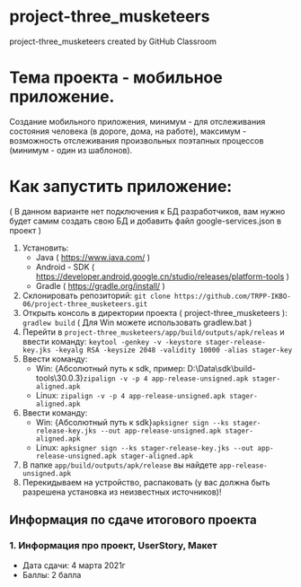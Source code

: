 # project-three_musketeers
project-three_musketeers created by GitHub Classroom

# Тема проекта - мобильное приложение. 
Создание мобильного приложения, минимум - для отслеживания состояния человека (в дороге, дома, на работе), максимум - возможность отслеживания произвольных поэтапных процессов (минимум - один из шаблонов).

# Как запустить приложение:
( В данном варианте нет подключения к БД разработчиков, вам нужно будет самим создать свою БД и добавить файл google-services.json в проект )
 1. Установить:
    * Java ( https://www.java.com/ )  
    * Android - SDK ( https://developer.android.google.cn/studio/releases/platform-tools )
    * Gradle ( https://gradle.org/install/ ) 
 2. Склонировать репозиторий: `git clone https://github.com/TRPP-IKBO-06/project-three_musketeers.git`
 3. Открыть консоль в директории проекта ( project-three_musketeers ): `gradlew build` ( Для Win можете использовать gradlew.bat ) 
 4. Перейти в `project-three_musketeers/app/build/outputs/apk/releas` и ввести команду: `keytool -genkey -v -keystore stager-release-key.jks -keyalg RSA -keysize 2048 -validity 10000 -alias stager-key`
 5. Ввести команду:
    * Win: {Абсолютный путь к sdk, пример: D:\Data\sdk\build-tools\30.0.3\}`zipalign -v -p 4 app-release-unsigned.apk stager-aligned.apk`
    * Linux: `zipalign -v -p 4 app-release-unsigned.apk stager-aligned.apk`
 6. Ввести команду:
    * Win: {Абсолютный путь к sdk}`apksigner sign --ks stager-release-key.jks --out app-release-unsigned.apk stager-aligned.apk`
    * Linux: `apksigner sign --ks stager-release-key.jks --out app-release-unsigned.apk stager-aligned.apk`
 7. В папке `app/build/outputs/apk/release` вы найдете `app-release-unsigned.apk`
 8. Перекидываем на устройство, распаковать (у вас должна быть разрешена установка из неизвестных источников)!

## Информация по сдаче итогового проекта
### 1. Информация про проект, UserStory, Макет
  * Дата сдачи: 4 марта 2021г
  * Баллы: 2 балла
